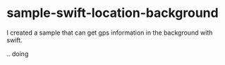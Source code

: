 # sample-swift-location-background
I created a sample that can get gps information in the background with swift.


.. doing
